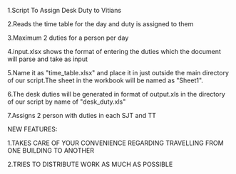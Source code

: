 1.Script To Assign Desk Duty to Vitians

2.Reads the time table for the day and duty is assigned to them

3.Maximum 2 duties for a person per day

4.input.xlsx shows the format of entering the duties which the document will parse and take as input

5.Name it as "time_table.xlsx" and place it in just outside the main directory of our script.The sheet in the workbook will be named as "Sheet1".

6.The desk duties will be generated in format of output.xls in the directory of our script by name of "desk_duty.xls"

7.Assigns 2 person with duties in each SJT and TT

NEW FEATURES:

1.TAKES CARE OF YOUR CONVENIENCE REGARDING TRAVELLING FROM ONE BUILDING TO ANOTHER

2.TRIES TO DISTRIBUTE WORK AS MUCH AS POSSIBLE
